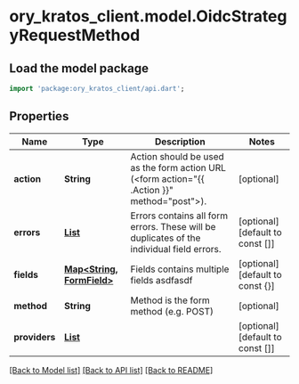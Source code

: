 # ory_kratos_client.model.OidcStrategyRequestMethod

## Load the model package
```dart
import 'package:ory_kratos_client/api.dart';
```

## Properties
Name | Type | Description | Notes
------------ | ------------- | ------------- | -------------
**action** | **String** | Action should be used as the form action URL (<form action=\"{{ .Action }}\" method=\"post\">). | [optional] 
**errors** | [**List<Error>**](Error.md) | Errors contains all form errors. These will be duplicates of the individual field errors. | [optional] [default to const []]
**fields** | [**Map<String, FormField>**](FormField.md) | Fields contains multiple fields asdfasdf | [optional] [default to const {}]
**method** | **String** | Method is the form method (e.g. POST) | [optional] 
**providers** | [**List<FormField>**](FormField.md) |  | [optional] [default to const []]

[[Back to Model list]](../README.md#documentation-for-models) [[Back to API list]](../README.md#documentation-for-api-endpoints) [[Back to README]](../README.md)


